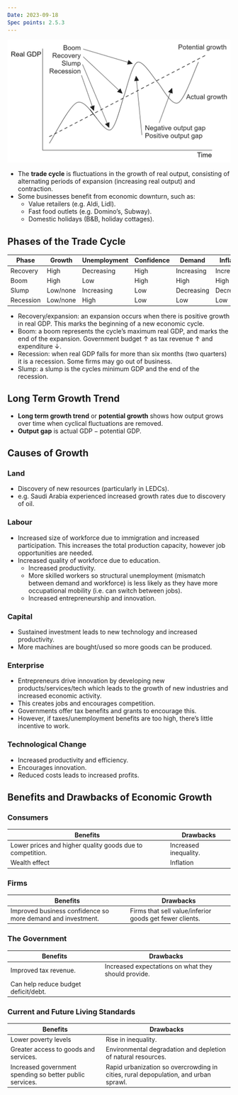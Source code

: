 ```yaml
---
Date: 2023-09-18
Spec points: 2.5.3
---
```


![Untitled](Economics/Macroeconomics/The%20trade%20cycle/Untitled.png)

* The **trade cycle** is fluctuations in the growth of real output, consisting of alternating periods of expansion (increasing real output) and contraction.
* Some businesses benefit from economic downturn, such as:
    * Value retailers (e.g. Aldi, Lidl).
    * Fast food outlets (e.g. Domino’s, Subway).
    * Domestic holidays (B&B, holiday cottages).

## Phases of the Trade Cycle

| Phase | Growth | Unemployment | Confidence | Demand | Inflation | Wages |
|--|-|-|-|-|-|-|
| Recovery | High | Decreasing | High | Increasing | Increasing | Increasing |
| Boom | High | Low | High | High | High | High |
| Slump | Low/none | Increasing | Low | Decreasing | Decreasing | Decreasing |
| Recession | Low/none | High | Low | Low | Low | Low |

* Recovery/expansion: an expansion occurs when there is positive growth in real GDP. This marks the beginning of a new economic cycle.
* Boom: a boom represents the cycle’s maximum real GDP, and marks the end of the expansion. Government budget $\uparrow$ as tax revenue $\uparrow$ and expenditure $\downarrow$.
* Recession: when real GDP falls for more than six months (two quarters) it is a recession. Some firms may go out of business.
* Slump: a slump is the cycles minimum GDP and the end of the recession.

## Long Term Growth Trend

* **Long term growth trend** or **potential growth** shows how output grows over time when cyclical fluctuations are removed.
* **Output gap** is $\text{actual GDP} - \text{potential GDP}$.

## Causes of Growth

### Land

* Discovery of new resources (particularly in LEDCs).
* e.g. Saudi Arabia experienced increased growth rates due to discovery of oil.

### Labour

* Increased size of workforce due to immigration and increased participation. This increases the total production capacity, however job opportunities are needed.
* Increased quality of workforce due to education.
    * Increased productivity.
    * More skilled workers so structural unemployment (mismatch between demand and workforce) is less likely as they have more occupational mobility (i.e. can switch between jobs).
    * Increased entrepreneurship and innovation.

### Capital

* Sustained investment leads to new technology and increased productivity.
* More machines are bought/used so more goods can be produced.

### Enterprise

* Entrepreneurs drive innovation by developing new products/services/tech which leads to the growth of new industries and increased economic activity.
* This creates jobs and encourages competition.
* Governments offer tax benefits and grants to encourage this.
* However, if taxes/unemployment benefits are too high, there’s little incentive to work.

### Technological Change

* Increased productivity and efficiency.
* Encourages innovation.
* Reduced costs leads to increased profits.

## Benefits and Drawbacks of Economic Growth

### Consumers

| Benefits | Drawbacks |
|-|-|
| Lower prices and higher quality goods due to competition. | Increased inequality. |
| Wealth effect | Inflation |

### Firms

| Benefits | Drawbacks |
|-|-|
| Improved business confidence so more demand and investment. | Firms that sell value/inferior goods get fewer clients. |

### The Government

| Benefits | Drawbacks |
|-|-|
| Improved tax revenue. | Increased expectations on what they should provide. |
| Can help reduce budget deficit/debt. | |

### Current and Future Living Standards

| Benefits | Drawbacks |
|-|-|
| Lower poverty levels | Rise in inequality. |
| Greater access to goods and services. | Environmental degradation and depletion of natural resources. |
| Increased government spending so better public services. | Rapid urbanization so overcrowding in cities, rural depopulation, and urban sprawl. |